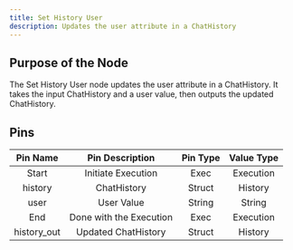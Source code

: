 ```yaml
---
title: Set History User
description: Updates the user attribute in a ChatHistory
---
```


## Purpose of the Node
The Set History User node updates the user attribute in a ChatHistory. It takes the input ChatHistory and a user value, then outputs the updated ChatHistory.

## Pins

| Pin Name | Pin Description | Pin Type | Value Type |
|:----------:|:-------------:|:------:|:------:|
| Start | Initiate Execution | Exec | Execution |
| history | ChatHistory | Struct | History |
| user | User Value | String | String |
| End | Done with the Execution | Exec | Execution |
| history_out | Updated ChatHistory | Struct | History |